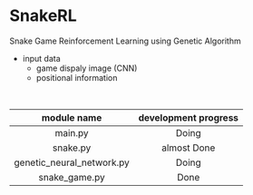 # SnakeRL
Snake Game Reinforcement Learning using Genetic Algorithm
<br>

- input data
  - game dispaly image (CNN)
  - positional information
<br>

module name               | development progress
:------------------------:|:---------------------:
main.py                   | Doing
snake.py                  | almost Done
genetic_neural_network.py | Doing
snake_game.py             | Done
